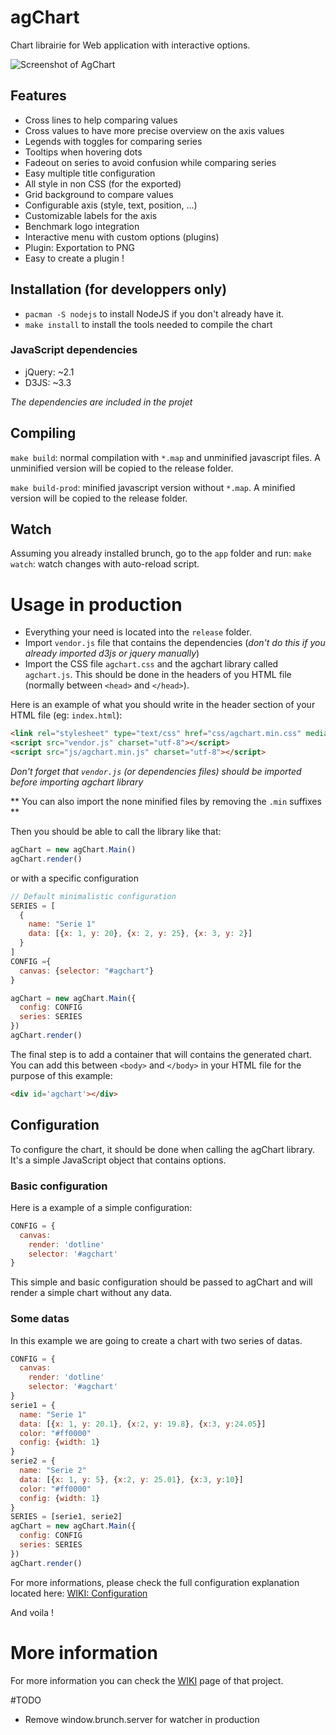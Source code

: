 agChart
=======
Chart librairie for Web application with interactive options.

![Screenshot of AgChart](https://bytebucket.org/agflow/agchart/wiki/images/screenshot.png)

## Features
* Cross lines to help comparing values
* Cross values to have more precise overview on the axis values
* Legends with toggles for comparing series
* Tooltips when hovering dots
* Fadeout on series to avoid confusion while comparing series
* Easy multiple title configuration
* All style in non CSS (for the exported)
* Grid background to compare values
* Configurable axis (style, text, position, ...)
* Customizable labels for the axis
* Benchmark logo integration
* Interactive menu with custom options (plugins)
* Plugin: Exportation to PNG
* Easy to create a plugin !

## Installation (for developpers only)
* `pacman -S nodejs` to install NodeJS if you don't already have it.
* `make install` to install the tools needed to compile the chart

### JavaScript dependencies
* jQuery: ~2.1
* D3JS: ~3.3

*The dependencies are included in the projet*

## Compiling
`make build`: normal compilation with `*.map` and unminified javascript files. A unminified version will be copied to the release folder.

`make build-prod`: minified javascript version without `*.map`. A minified version will be copied to the release folder.


## Watch
Assuming you already installed brunch, go to the `app` folder and run:
`make watch`: watch changes with auto-reload script.


# Usage in production
* Everything your need is located into the `release` folder.
* Import `vendor.js` file that contains the dependencies (*don't do this if you already imported d3js or jquery manually*)
* Import the CSS file `agchart.css` and the agchart library called `agchart.js`. This should be done in the headers of you HTML file (normally between `<head>` and `</head>`).

Here is an example of what you should write in the header section of your HTML file (eg: `index.html`):
```HTML
<link rel="stylesheet" type="text/css" href="css/agchart.min.css" media="screen">
<script src="vendor.js" charset="utf-8"></script>
<script src="js/agchart.min.js" charset="utf-8"></script>
```

*Don't forget that `vendor.js` (or dependencies files) should be imported before importing agchart library*

** You can also import the none minified files by removing the `.min` suffixes **

Then you should be able to call the library like that:

```Javascript
agChart = new agChart.Main()
agChart.render()
```

or with a specific configuration

```Javascript
// Default minimalistic configuration
SERIES = [
  {
    name: "Serie 1"
    data: [{x: 1, y: 20}, {x: 2, y: 25}, {x: 3, y: 2}]
  }
]
CONFIG ={
  canvas: {selector: "#agchart"}
}

agChart = new agChart.Main({
  config: CONFIG
  series: SERIES
})
agChart.render()
```

The final step is to add a container that will contains the generated chart. You can add this between `<body>` and `</body>` in your HTML file for the purpose of this example:

```HTML
<div id='agchart'></div>
```

## Configuration
To configure the chart, it should be done when calling the agChart library. It's a simple JavaScript object that contains options.

### Basic configuration
Here is a example of a simple configuration:
```Javascript
CONFIG = {
  canvas:
    render: 'dotline'
    selector: '#agchart'
}
```

This simple and basic configuration should be passed to agChart and will render a simple chart without any data.

### Some datas
In this example we are going to create a chart with two series of datas.

```Javascript
CONFIG = {
  canvas:
    render: 'dotline'
    selector: '#agchart'
}
serie1 = {
  name: "Serie 1"
  data: [{x: 1, y: 20.1}, {x:2, y: 19.8}, {x:3, y:24.05}]
  color: "#ff0000"
  config: {width: 1}
}
serie2 = {
  name: "Serie 2"
  data: [{x: 1, y: 5}, {x:2, y: 25.01}, {x:3, y:10}]
  color: "#ff0000"
  config: {width: 1}
}
SERIES = [serie1, serie2]
agChart = new agChart.Main({
  config: CONFIG
  series: SERIES
})
agChart.render()
```

For more informations, please check the full configuration explanation located here:
[WIKI: Configuration](https://bitbucket.org/agflow/agchart/wiki/Configuration)

And voila !

# More information
For more information you can check the [WIKI](https://bitbucket.org/agflow/agchart/wiki) page of that project.

#TODO
* Remove window.brunch.server for watcher in production